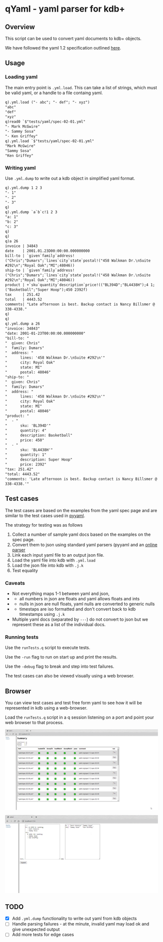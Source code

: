 # qYaml - yaml parser for kdb+

## Overview

This script can be used to convert yaml documents to kdb+ objects.

We have followed the yaml 1.2 specification outlined [here](https://yaml.org/spec/1.2/spec.html).

## Usage

### Loading yaml

The main entry point is `.yml.load`. This can take a list of strings, which must be valid yaml, or a handle to a file containg yaml.

```
q).yml.load ("- abc"; "- def"; "- xyz")
"abc"
"def"
"xyz"
q)read0 `$"tests/yaml/spec-02-01.yml"
"- Mark McGwire"
"- Sammy Sosa"
"- Ken Griffey"
q).yml.load `$"tests/yaml/spec-02-01.yml"
"Mark McGwire"
"Sammy Sosa"
"Ken Griffey"
```

### Writing yaml

Use `.yml.dump` to write out a kdb object in simplified yaml format.

```
q).yml.dump 1 2 3
"- 1"
"- 2"
"- 3"
q)
q).yml.dump `a`b`c!1 2 3
"a: 1"
"b: 2"
"c: 3"
q)
q)
q)a 26
invoice | 34843
date    | 2001.01.23D00:00:00.000000000
bill-to | `given`family`address!("Chris";"Dumars";`lines`city`state`postal!("458 Walkman Dr.\nSuite #292\n";"Royal Oak";"MI";48046))
ship-to | `given`family`address!("Chris";"Dumars";`lines`city`state`postal!("458 Walkman Dr.\nSuite #292\n";"Royal Oak";"MI";48046))
product | +`sku`quantity`description`price!(("BL394D";"BL4438H");4 1;("Basketball";"Super Hoop");450 2392f)
tax     | 251.42
total   | 4443.52
comments| "Late afternoon is best. Backup contact is Nancy Billsmer @ 338-4338."
q)
q)
q).yml.dump a 26
"invoice: 34843"
"date: 2001-01-23T00:00:00.000000000"
"bill-to: "
"  given: Chris"
"  family: Dumars"
"  address: "
"      lines: '458 Walkman Dr.\nSuite #292\n'"
"      city: Royal Oak"
"      state: MI"
"      postal: 48046"
"ship-to: "
"  given: Chris"
"  family: Dumars"
"  address: "
"      lines: '458 Walkman Dr.\nSuite #292\n'"
"      city: Royal Oak"
"      state: MI"
"      postal: 48046"
"product: "
"  - "
"      sku: 'BL394D'"
"      quantity: 4"
"      description: Basketball"
"      price: 450"
"  - "
"      sku: 'BL4438H'"
"      quantity: 1"
"      description: Super Hoop"
"      price: 2392"
"tax: 251.42"
"total: 4443.52"
"comments: 'Late afternoon is best. Backup contact is Nancy Billsmer @ 338-4338.'"
```

## Test cases

The test cases are based on the examples from the yaml spec page and are similar to the test cases used in [pyyaml](https://github.com/yaml/pyyaml).

The strategy for testing was as follows

1. Collect a number of sample yaml docs based on the examples on the spec page.
2. Convert them to json using standard yaml parsers (pyyaml and an [online parser](https://yaml-online-parser.appspot.com/)
3. Link each input yaml file to an output json file.
4. Load the yaml file into kdb with `.yml.load`
5. Load the json file into kdb with `.j.k`
6. Test equality

### Caveats

* Not everything maps 1-1 between yaml and json, 
* * all numbers in json are floats and yaml allows floats and ints
* * nulls in json are null floats, yaml nulls are converted to generic nulls
* * timestaps are iso formatted and don't convert back to kdb timestamps using `.j.k`
* Multiple yaml docs (separated by `---`) do not convert to json but we represent these as a list of the individual docs.

### Running tests

Use the `runTests.q` script to execute tests.

Use the `-run` flag to run on start up and print the results.

Use the `-debug` flag to break and step into test failures.

The test cases can also be viewed visually using a web browser.

## Browser

You can view test cases and test free form yaml to see how it will be represented in kdb using a web-browser.

Load the `runTests.q` script in a q session listening on a port and point your web browser to that process.

![Browser tests](imgs/tests_browser.png)

![Browser viewer](imgs/viewer_browser.png)

## TODO

- [x] Add `.yml.dump` functionality to write out yaml from kdb objects
- [ ] Handle parsing failures - at the minute, invalid yaml may load ok and give unexpected output
- [ ] Add more tests for edge cases
